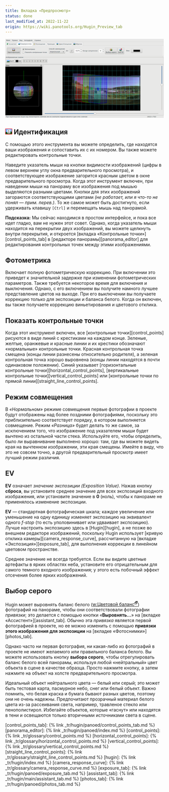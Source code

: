 ```yaml
---
title: Вкладка «Предпросмотр»
status: done
last_modified_at: 2022-11-22
origin: https://wiki.panotools.org/Hugin_Preview_tab
---
```

![Скриншот: вкладка «Предпросмотр»](/assets/img/tr/preview-tab.png)

## ![Идентификация](/assets/img/tr/identify.png) Идентификация

С помощью этого инструмента вы можете определить, где находятся ваши изображения и сопоставить их с их номером.
Вы также можете редактировать контрольные точки.

Наведите указатель мыши на кнопки видимости изображений (цифры в левом верхнем углу окна предварительного просмотра),
и соответствующее изображение загорится красным цветом в окне предварительного просмотра. Когда этот инструмент включен,
при наведении мыши на панораму все изображения под мышью выделяются разными цветами. Кнопки для этих изображений загораются
соответствующими цветами *(не работает, или я что-то не понял — прим. перев.)*. То же самое может быть достигнуто, если
удерживать клавишу `[Ctrl]` и перемещать мышь над панорамой.

**Подсказка:** Мы сейчас находимся в простом интерфейсе, и пока все идет гладко, вам не нужен этот совет. Однако,
когда указатель мыши находится на перекрытии двух изображений, вы можете щелкнуть внутри перекрытия, и откроется
[вкладка «Контрольные точки»][control_points_tab] в [редакторе панорамы][panorama_editor] для редактирования контрольных
точек между этими изображениями.

## Фотометрика

Включает полную фотометрическую коррекцию. При включении это приведет к значительной задержке при изменении фотометрических параметров.
Также требуется некоторое время для включения и выключения. Однако, с его включением вы получите намного лучшее представление цветов
на выходе. При его выключении вы получаете коррекцию только для экспозиции и баланса белого. Когда он включен, вы также получаете
коррекцию виньетирования и цветового отклика.

## Показать контрольные точки

Когда этот инструмент включен, все [контрольные точки][control_points] рисуются в виде линий с крестиками на каждом конце. Зеленые,
желтые, оранжевые и красные линии и их крестики обозначают «нормальные» контрольные точки. Красная контрольная точка смещена (концы
линии разнесены относительно родителя), а зеленая контрольная точка хорошо выровнена (концы линии находятся в почти одинаковом положении).
Синий указывает [горизонтальные контрольные точки][horizontal_control_points], [вертикальные контрольные точки][vertical_control_points]
или [контрольные точки по прямой линии][straight_line_control_points].

## Режим совмещения

В *«Нормальном»* режиме совмещения первые фотографии в проекте будут отображены над более поздними фотографиями, поскольку
это приблизительно соответствует порядку, в котором выполняется совмещение. Режим *«Разница»* будет делать то же самое,
за исключением того, что изображение под указателем мыши будет вычтено из остальной части стека. Используйте его, чтобы определить,
было ли выравнивание выполнено хорошо: там, где вы можете видеть края на вычтенном изображении, эти края смещены. Имейте в виду,
что это не совсем точно, а другой предварительный просмотр имеет лучший режим различия.

## EV

**EV** означает *значение экспозиции (Exposition Value)*. Нажав кнопку **сброса**, вы установите среднее значение для всех экспозиций
входного изображения, или установите значение в **0** (ноль), чтобы к панораме не применялось изменение экспозиции.
<!-- TODO: недопереведено -->

**EV** — стандартная фотографическая шкала; каждое увеличение или уменьшение на одну единицу изменяет экспозицию на эквивалент одного
*f-stop* (то есть уполовинивает или удваивает экспозицию). Лучше настроить экспозицию здесь в [Hugin][hugin], а не позже во внешнем редакторе
изображений, поскольку Hugin использует [кривую отклика камеры][camera_response_curve], рассчитанную на [вкладке «Экспозиция»][exposure_tab],
для выполнения коррекции в линейном цветовом пространстве.

Среднее значение не всегда требуется. Если вы видите цветные артефакты в ярких областях неба, установите его отрицательным для самого
темного входного изображения; у этого есть побочный эффект отсечения более ярких изображений.

## Выбор серого

Hugin может выровнять баланс белого ([w:Цветовой баланс<sup>🗗</sup>](http://www.wikipedia.org/wiki/Color_balance)) фотографий на панораме,
чтобы они соответствовали фотографии *привязки*; это делается с помощью кнопки «**Выровнять...**» на [вкладке «Ассистент»][assistant_tab].
Обычно эта *привязка* является первой фотографией в проекте, но ее можно изменить с помощью **привязки этого изображения для экспозиции**
на [вкладке «Фотоснимки»][photos_tab].

Однако часто ни первая фотография, ни какая-либо из фотографий в проекте не имеют желаемого или правильного баланса белого. Вы можете использовать
кнопку **выбора серого**, чтобы отрегулировать баланс белого всей панорамы, используя любой «нейтральный» цвет объекта в сцене в качестве образца.
Просто нажмите кнопку, а затем нажмите на объект на холсте предварительного просмотра.

Идеальный объект нейтрального цвета — белый или серый; это может быть тестовая карта, пасмурное небо, снег или белый объект. Важно помнить,
что белая краска и бумага бывают разных цветов, поэтому они не очень надежны. Предпочитают прозрачный материал белого цвета из-за рассеивания света,
например, травленое стекло или пенополистирол. Избегайте объектов, которые «гаснут» или находятся в тени и освещаются только вторичными источниками
света в сцене.


[control_points_tab]: {% link _tr/hugin/panoed/control_points_tab.md %}
[panorama_editor]: {% link _tr/hugin/panoed/index.md %}
[control_points]: {% link _tr/glossary/control_points.md %}
[horizontal_control_points]: {% link _tr/glossary/horizontal_control_points.md %}
[vertical_control_points]: {% link _tr/glossary/vertical_control_points.md %}
[straight_line_control_points]: {% link _tr/glossary/straight_line_control_points.md %}
[hugin]: {% link _tr/hugin/index.md %}
[camera_response_curve]: {% link _tr/glossary/camera_response_curve.md %}
[exposure_tab]: {% link _tr/hugin/panoed/exposure_tab.md %}
[assistant_tab]: {% link _tr/hugin/main/assistant_tab.md %}
[photos_tab]: {% link _tr/hugin/panoed/photos_tab.md %}
